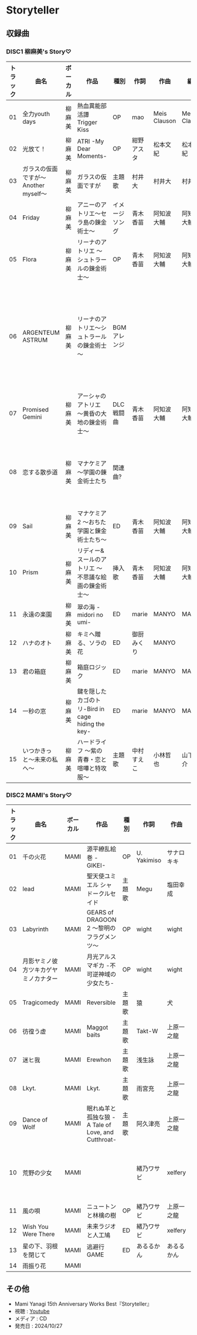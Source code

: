 # Storyteller

## 収録曲

### DISC1 柳麻美's Story♡

| トラック | 曲名 | ボーカル | 作品 | 種別 | 作詞 | 作曲 | 編曲 | その他 | 年 |
|---|---|---|---|---|---|---|---|---|---|
| 01 | 全力youth days | 柳麻美 | 熱血異能部活譚 Trigger Kiss | OP | mao | Meis Clauson | Meis Clauson |  | 2014 |
| 02 | 光放て！ | 柳麻美 | ATRI -My Dear Moments- | OP | 紺野アスタ | 松本文紀 | 松本文紀 |  | 2020 |
| 03 | ガラスの仮面ですが〜Another myself〜 | 柳麻美 | ガラスの仮面ですが | 主題歌 | 村井大 | 村井大 | 村井大 |  | 2013 |
| 04 | Friday | 柳麻美 | アニーのアトリエ〜セラ島の錬金術士〜 | イメージソング | 青木香苗 | 阿知波大輔 | 阿知波大輔 |  | 2009 |
| 05 | Flora | 柳麻美 | リーナのアトリエ 〜シュトラールの錬金術士〜 | OP | 青木香苗 | 阿知波大輔 | 阿知波大輔 |  | 2009 |
| 06 | ARGENTEUM ASTRUM | 柳麻美 | リーナのアトリエ～シュトラールの錬金術士～ | BGMアレンジ |  |  |  | アトリエシリーズ・ボーカルコレクション 〜フォルクスリート3〜 収録（BGMのボーカルアレンジ） | 2010 |
| 07 | Promised Gemini | 柳麻美 | アーシャのアトリエ 〜黄昏の大地の錬金術士〜 | DLC戦闘曲 | 青木香苗 | 阿知波大輔 | 阿知波大輔 | ギター：平松俊紀　ベース：Dani | 2012 |
| 08 | 恋する散歩道 | 柳麻美 | マナケミア 〜学園の錬金術士たち | 関連曲? |  |  |  | Mana-Khemia Original Vocal Mini Album Condition Red 収録曲 | 2008 |
| 09 | Sail | 柳麻美 | マナケミア2 〜おちた学園と錬金術士たち〜 | ED | 青木香苗 | 阿知波大輔 | 阿知波大輔 |  | 2008 |
| 10 | Prism | 柳麻美 | リディー&スールのアトリエ 〜不思議な絵画の錬金術士〜 | 挿入歌 | 青木香苗 | 阿知波大輔 | 阿知波大輔 |  | 2017 |
| 11 | 永遠の楽園 | 柳麻美 | 翠の海 -midori no umi- | ED | marie | MANYO | MANYO |  | 2011 |
| 12 | ハナのオト | 柳麻美 | キミへ贈る、ソラの花 | ED | 御厨みくり | MANYO |  |  | 2012 |
| 13 | 君の箱庭 | 柳麻美 | 箱庭ロジック | ED | marie | MANYO | MANYO |  | 2014 |
| 14 | 一秒の窓 | 柳麻美 | 鍵を隠したカゴのトリ-Bird in cage hiding the key- | ED | marie | MANYO | MANYO |  | 2020 |
| 15 | いつかきっと〜未来の私へ〜 | 柳麻美 | ハードライフ ～紫の青春・恋と喧嘩と特攻服～ | 主題歌 | 中村すえこ | 小林哲也 | 山下洋介 | 実写映画の主題歌 | 2011 |

### DISC2 MAMI's Story♡

| トラック | 曲名 | ボーカル | 作品 | 種別 | 作詞 | 作曲 | 編曲 | その他 | 年 |
|---|---|---|---|---|---|---|---|---|---|
| 01 | 千の火花 | MAMI | 源平繚乱絵巻 -GIKEI- | OP | U. Yakimiso | サナロキキ | サナロキキ |  | 2021 |
| 02 | lead | MAMI | 聖天使ユミエル シャドークルセイド | 主題歌 | Megu | 塩田幸成 | 塩田幸成 |  | 2009 |
| 03 | Labyrinth | MAMI | GEARS of DRAGOON 2 ～黎明のフラグメンツ～ | OP | wight | wight | wight |  | 2016 |
| 04 | 月影ヤミノ彼方ツキカゲヤミノカナター | MAMI | 月光アルスマギカ -不可逆神域の少女たち- | OP | wight | wight | wight |  | 2015 |
| 05 | Tragicomedy | MAMI | Reversible | 主題歌 | 猿 | 犬 | 犬 |  | 2007 |
| 06 | 彷徨う虚 | MAMI | Maggot baits | 主題歌 | Takt-W | 上原一之龍 | 上原一之龍 |  | 2015 |
| 07 | 迷ヒ我 | MAMI | Erewhon | 主題歌 | 浅生詠 | 上原一之龍 | 上原一之龍 |  | 2018 |
| 08 | Lkyt. | MAMI | Lkyt. | 主題歌 | 雨宮充 | 上原一之龍 | 上原一之龍 |  | 2020 |
| 09 | Dance of Wolf | MAMI | 眠れぬ羊と孤独な狼 -A Tale of Love, and Cutthroat- | 主題歌 | 阿久津亮 | 上原一之龍 | 上原一之龍 |  | 2017 |
| 10 | 荒野の少女 | MAMI |  |  | 緒乃ワサビ | xelfery | xelfery | Laplacian vocal collection vol.01 2016-2018 収録曲 | 2018 |
| 11 | 風の唄 | MAMI | ニュートンと林檎の樹 | OP | 緒乃ワサビ | 上原一之龍 | 上原一之龍 |  | 2017 |
| 12 | Wish You Were There | MAMI | 未来ラジオと人工鳩 | ED | 緒乃ワサビ | xelfery | xelfery |  | 2018 |
| 13 | 星の下、羽根を閉じて | MAMI | 逃避行GAME | ED | あるるかん | あるるかん |  |  | 2013 |
| 14 | 雨振り花 | MAMI |  |  |  |  |  |  |  |

## その他

- Mami Yanagi 15th Anniversary Works Best『Storyteller』
- 視聴 : [Youtube](https://www.youtube.com/watch?v=4Rkt-G_JVPs)
- メディア : CD
- 発売日 : 2024/10/27
